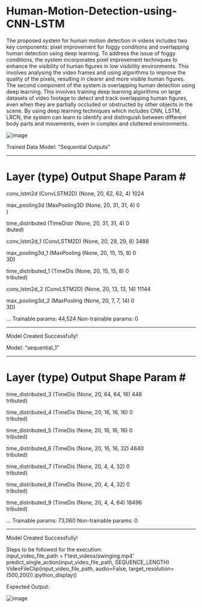 # Human-Motion-Detection-using-CNN-LSTM
The proposed system for human motion detection in videos includes two key components:
pixel improvement for foggy conditions and overlapping human detection using deep learning.
To address the issue of foggy conditions, the system incorporates pixel improvement techniques to enhance the visibility of human figures in low visibility environments. This involves analysing the video frames and using algorithms to improve the quality of the pixels, resulting in clearer and more visible human figures.
The second component of the system is overlapping human detection using deep learning. This involves training deep learning algorithms on large datasets of video footage to detect and track overlapping human figures, even when they are partially occluded or obstructed by other objects in the scene. By using deep learning techniques which includes CNN, LSTM, LRCN, the system can learn to identify and distinguish between different body parts and movements, even in complex and cluttered environments.

![image](https://github.com/Pavan5527/Human-Motion-Detection-using-CNN-LSTM/assets/85097031/d5babad3-3b8b-4b8b-bcf9-1fb139b974b6)
 <br/>
 
 
Trained Data
Model: "Sequential Outputs"
_________________________________________________________________
 Layer (type)                Output Shape              Param #   
=================================================================
 conv_lstm2d (ConvLSTM2D)    (None, 20, 62, 62, 4)     1024      
                                                                 
 max_pooling3d (MaxPooling3D  (None, 20, 31, 31, 4)    0         
 )                                                               
                                                                 
 time_distributed (TimeDistr  (None, 20, 31, 31, 4)    0         
 ibuted)                                                         
                                                                 
 conv_lstm2d_1 (ConvLSTM2D)  (None, 20, 29, 29, 8)     3488      
                                                                 
 max_pooling3d_1 (MaxPooling  (None, 20, 15, 15, 8)    0         
 3D)                                                             
                                                                 
 time_distributed_1 (TimeDis  (None, 20, 15, 15, 8)    0         
 tributed)                                                       
                                                                 
 conv_lstm2d_2 (ConvLSTM2D)  (None, 20, 13, 13, 14)    11144     
                                                                 
 max_pooling3d_2 (MaxPooling  (None, 20, 7, 7, 14)     0         
 3D)                                                             
                                                                 
...
Trainable params: 44,524
Non-trainable params: 0
_________________________________________________________________
Model Created Successfully!


Model: "sequential_1"
_________________________________________________________________
 Layer (type)                Output Shape              Param #   
=================================================================
 time_distributed_3 (TimeDis  (None, 20, 64, 64, 16)   448       
 tributed)                                                       
                                                                 
 time_distributed_4 (TimeDis  (None, 20, 16, 16, 16)   0         
 tributed)                                                       
                                                                 
 time_distributed_5 (TimeDis  (None, 20, 16, 16, 16)   0         
 tributed)                                                       
                                                                 
 time_distributed_6 (TimeDis  (None, 20, 16, 16, 32)   4640      
 tributed)                                                       
                                                                 
 time_distributed_7 (TimeDis  (None, 20, 4, 4, 32)     0         
 tributed)                                                       
                                                                 
 time_distributed_8 (TimeDis  (None, 20, 4, 4, 32)     0         
 tributed)                                                       
                                                                 
 time_distributed_9 (TimeDis  (None, 20, 4, 4, 64)     18496     
 tributed)                                                       
                                                                 
...
Trainable params: 73,060
Non-trainable params: 0
_________________________________________________________________
Model Created Successfully!


Steps to be followed for the execution:<br/>
input_video_file_path = f'test_videos/swinging.mp4' <br/>
predict_single_action(input_video_file_path, SEQUENCE_LENGTH) <br/>
VideoFileClip(input_video_file_path, audio=False, target_resolution=(500,200)).ipython_display()

Expected Output:



![image](https://github.com/Pavan5527/Human-Motion-Detection-using-CNN-LSTM/assets/85097031/82253d23-b227-4133-bcee-82434e1c4f3e)


